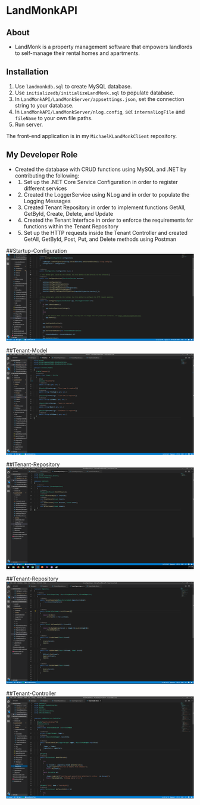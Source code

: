 # LandMonkAPI

## About
* LandMonk is a property management software that empowers landlords to self-manage their rental homes and apartments.

## Installation

1. Use `landmonkdb.sql` to create MySQL database.
1. Use `initializedb/initializeLandMonk.sql` to populate database.
1. In `LandMonkAPI/LandMonkServer/appsettings.json`, set the connection string to your database.
1. In `LandMonkAPI/LandMonkServer/nlog.config`, set `internalLogFile` and `fileName` to your own file paths. 
1. Run server.

The front-end application is in my `MichaelKLandMonkClient` repository.

## My Developer Role
* Created the database with CRUD functions using MySQL and .NET by contributing the following:
* 1. Set up the .NET Core Service Configuration in order to register different services
* 2. Created the LoggerService using NLog and in order to populate the Logging Messages 
* 3. Created Tenant Repository in order to implement functions GetAll, GetById, Create, Delete, and Update
* 4. Created the Tenant Interface in order to enforce the requirements for functions within the Tenant Repository
* 5. Set up the HTTP requests inside the Tenant Controller and created GetAll, GetById, Post, Put, and Delete methods using Postman


##Startup-Configuration
![Startup-Configuration](https://github.com/Michaelxk-CodingSamurai/MichaelKLandMonkAPI/blob/master/Startup-Configuration.png?raw=true"Title")

##Tenant-Model
![Tenant-Model](https://github.com/Michaelxk-CodingSamurai/MichaelKLandMonkAPI/blob/master/Tenant-Model.png?raw=true)

##ITenant-Repository
![ITenant-Repository](https://github.com/Michaelxk-CodingSamurai/MichaelKLandMonkAPI/blob/master/ITenantRepository.png?raw=true)

##Tenant-Repository
![Tenant-Repository](https://github.com/Michaelxk-CodingSamurai/MichaelKLandMonkAPI/blob/master/Tenant-Repository.png?raw=true)

##Tenant-Controller
![Tenant-Controller](https://github.com/Michaelxk-CodingSamurai/MichaelKLandMonkAPI/blob/master/Tenant-Controller.png?raw=true)